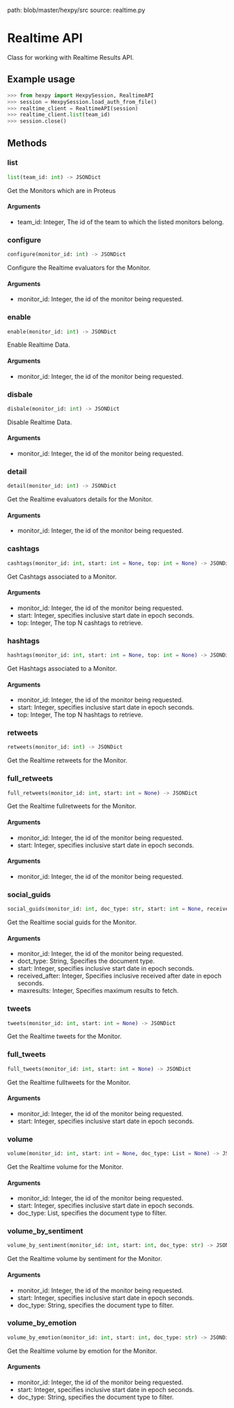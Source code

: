 path: blob/master/hexpy/src
source: realtime.py

Realtime API
===========

Class for working with Realtime Results API.

## Example usage

```python
>>> from hexpy import HexpySession, RealtimeAPI
>>> session = HexpySession.load_auth_from_file()
>>> realtime_client = RealtimeAPI(session)
>>> realtime_client.list(team_id)
>>> session.close()
```

## Methods

### list
```python
list(team_id: int) -> JSONDict
```
Get the Monitors which are in Proteus

#### Arguments
* team_id: Integer, The id of the team to which the listed monitors belong.

### configure
```python
configure(monitor_id: int) -> JSONDict
```
Configure the Realtime evaluators for the Monitor.

#### Arguments
* monitor_id: Integer, the id of the monitor being requested.

### enable
```python
enable(monitor_id: int) -> JSONDict
```
Enable Realtime Data.

#### Arguments
* monitor_id: Integer, the id of the monitor being requested.

### disbale
```python
disbale(monitor_id: int) -> JSONDict
```
Disable Realtime Data.

#### Arguments
* monitor_id: Integer, the id of the monitor being requested.

### detail
```python
detail(monitor_id: int) -> JSONDict
```
Get the Realtime evaluators details for the Monitor.

#### Arguments
* monitor_id: Integer, the id of the monitor being requested.

### cashtags
```python
cashtags(monitor_id: int, start: int = None, top: int = None) -> JSONDict
```
Get Cashtags associated to a Monitor.

#### Arguments
* monitor_id: Integer, the id of the monitor being requested.
* start: Integer, specifies inclusive start date in epoch seconds.
* top: Integer, The top N cashtags to retrieve.

### hashtags
```python
hashtags(monitor_id: int, start: int = None, top: int = None) -> JSONDict
```
Get Hashtags associated to a Monitor.

#### Arguments
* monitor_id: Integer, the id of the monitor being requested.
* start: Integer, specifies inclusive start date in epoch seconds.
* top: Integer, The top N hashtags to retrieve.

### retweets
```python
retweets(monitor_id: int) -> JSONDict
```
Get the Realtime retweets for the Monitor.

### full_retweets
```python
full_retweets(monitor_id: int, start: int = None) -> JSONDict
```
Get the Realtime fullretweets for the Monitor.

#### Arguments
* monitor_id: Integer, the id of the monitor being requested.
* start: Integer, specifies inclusive start date in epoch seconds.

#### Arguments
* monitor_id: Integer, the id of the monitor being requested.

### social_guids
```python
social_guids(monitor_id: int, doc_type: str, start: int = None, received_after: int = None) -> JSONDict
```
Get the Realtime social guids for the Monitor.

#### Arguments
* monitor_id: Integer, the id of the monitor being requested.
* doct_type: String, Specifies the document type.
* start: Integer, specifies inclusive start date in epoch seconds.
* received_after: Integer, Specifies inclusive received after date in epoch seconds.
* maxresults: Integer, Specifies maximum results to fetch.

### tweets
```python
tweets(monitor_id: int, start: int = None) -> JSONDict
```
Get the Realtime tweets for the Monitor.

### full_tweets
```python
full_tweets(monitor_id: int, start: int = None) -> JSONDict
```
Get the Realtime fulltweets for the Monitor.

#### Arguments
* monitor_id: Integer, the id of the monitor being requested.
* start: Integer, specifies inclusive start date in epoch seconds.

### volume
```python
volume(monitor_id: int, start: int = None, doc_type: List = None) -> JSONDict
```
Get the Realtime volume for the Monitor.

#### Arguments
* monitor_id: Integer, the id of the monitor being requested.
* start: Integer, specifies inclusive start date in epoch seconds.
* doc_type: List, specifies the document type to filter.

### volume_by_sentiment
```python
volume_by_sentiment(monitor_id: int, start: int, doc_type: str) -> JSONDict
```
Get the Realtime volume by sentiment for the Monitor.

#### Arguments
* monitor_id: Integer, the id of the monitor being requested.
* start: Integer, specifies inclusive start date in epoch seconds.
* doc_type: String, specifies the document type to filter.

### volume_by_emotion
```python
volume_by_emotion(monitor_id: int, start: int, doc_type: str) -> JSONDict
```
Get the Realtime volume by emotion for the Monitor.

#### Arguments
* monitor_id: Integer, the id of the monitor being requested.
* start: Integer, specifies inclusive start date in epoch seconds.
* doc_type: String, specifies the document type to filter.
